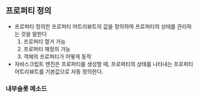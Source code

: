 ## 프로퍼티 정의

- 프로퍼티 정의란 프로퍼티 어트리뷰트의 값을 정의하여 프로퍼티의 상태를 관리하는 것을 말한다
  1. 프로퍼티 열거 가능
  2. 프로퍼티 재정의 가능
  3. 객체의 프로퍼티가 어떻게 동작
- 자바스크립트 엔진은 프로퍼티를 생성할 때, 프로퍼티의 상태를 나타내는 프로퍼티 어트리뷰트를 기본값으로 자동 정의한다.

### 내부슬롯 메소드
